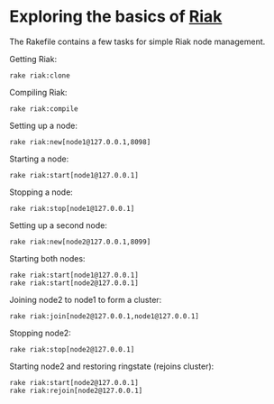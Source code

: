 Exploring the basics of [Riak](http://riak.basho.com)
==============================

The Rakefile contains a few tasks for simple Riak node management.

Getting Riak:
    
    rake riak:clone


Compiling Riak:

    rake riak:compile


Setting up a node:

    rake riak:new[node1@127.0.0.1,8098]


Starting a node:

	rake riak:start[node1@127.0.0.1]


Stopping a node:

	rake riak:stop[node1@127.0.0.1]


Setting up a second node:

	rake riak:new[node2@127.0.0.1,8099]


Starting both nodes:

	rake riak:start[node1@127.0.0.1]
	rake riak:start[node2@127.0.0.1]


Joining node2 to node1 to form a cluster:

	rake riak:join[node2@127.0.0.1,node1@127.0.0.1]


Stopping node2:

	rake riak:stop[node2@127.0.0.1]


Starting node2 and restoring ringstate (rejoins cluster):

	rake riak:start[node2@127.0.0.1]
	rake riak:rejoin[node2@127.0.0.1]